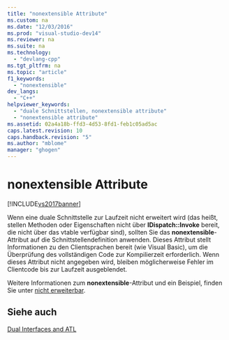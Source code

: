 ```yaml
---
title: "nonextensible Attribute"
ms.custom: na
ms.date: "12/03/2016"
ms.prod: "visual-studio-dev14"
ms.reviewer: na
ms.suite: na
ms.technology: 
  - "devlang-cpp"
ms.tgt_pltfrm: na
ms.topic: "article"
f1_keywords: 
  - "nonextensible"
dev_langs: 
  - "C++"
helpviewer_keywords: 
  - "duale Schnittstellen, nonextensible attribute"
  - "nonextensible attribute"
ms.assetid: 02a4a18b-ffd3-4d53-8fd1-feb1c05ad5ac
caps.latest.revision: 10
caps.handback.revision: "5"
ms.author: "mblome"
manager: "ghogen"
---
```

# nonextensible Attribute
[!INCLUDE[vs2017banner](../assembler/inline/includes/vs2017banner.md)]

Wenn eine duale Schnittstelle zur Laufzeit nicht erweitert wird \(das heißt, stellen Methoden oder Eigenschaften nicht über **IDispatch::Invoke** bereit, die nicht über das vtable verfügbar sind\), sollten Sie das **nonextensible**\-Attribut auf die Schnittstellendefinition anwenden.  Dieses Attribut stellt Informationen zu den Clientsprachen bereit \(wie Visual Basic\), um die Überprüfung des vollständigen Code zur Kompilierzeit erforderlich.  Wenn dieses Attribut nicht angegeben wird, bleiben möglicherweise Fehler im Clientcode bis zur Laufzeit ausgeblendet.  
  
 Weitere Informationen zum **nonextensible**\-Attribut und ein Beispiel, finden Sie unter [nicht erweiterbar](../windows/nonextensible.md).  
  
## Siehe auch  
 [Dual Interfaces and ATL](../atl/dual-interfaces-and-atl.md)